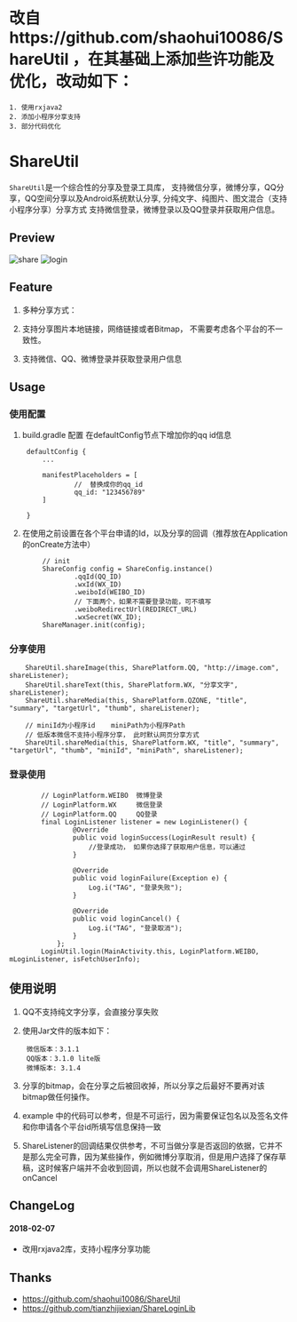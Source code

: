 
# 改自https://github.com/shaohui10086/ShareUtil ，在其基础上添加些许功能及优化，改动如下：
    1. 使用rxjava2
    2. 添加小程序分享支持
    3. 部分代码优化

# ShareUtil
`ShareUtil`是一个综合性的分享及登录工具库，
支持微信分享，微博分享，QQ分享，QQ空间分享以及Android系统默认分享,
分纯文字、纯图片、图文混合（支持小程序分享）分享方式
支持微信登录，微博登录以及QQ登录并获取用户信息。

## Preview 
![share](/preview/shareutil_share.gif)
![login](/preview/shareutil_login.gif)
## Feature

1. 多种分享方式：
    
2. 支持分享图片本地链接，网络链接或者Bitmap， 不需要考虑各个平台的不一致性。

3. 支持微信、QQ、微博登录并获取登录用户信息

## Usage

### 使用配置

1. build.gradle 配置
在defaultConfig节点下增加你的qq id信息

        defaultConfig {
        	...
        	
            manifestPlaceholders = [
                    //  替换成你的qq_id
                    qq_id: "123456789"
            ]
            
        }
2. 在使用之前设置在各个平台申请的Id，以及分享的回调（推荐放在Application的onCreate方法中）
    
            // init
            ShareConfig config = ShareConfig.instance()
                    .qqId(QQ_ID)
                    .wxId(WX_ID)
                    .weiboId(WEIBO_ID)
                    // 下面两个，如果不需要登录功能，可不填写
                    .weiboRedirectUrl(REDIRECT_URL)
                    .wxSecret(WX_ID);
            ShareManager.init(config);

### 分享使用

        ShareUtil.shareImage(this, SharePlatform.QQ, "http://image.com", shareListener);
        ShareUtil.shareText(this, SharePlatform.WX, "分享文字", shareListener);
        ShareUtil.shareMedia(this, SharePlatform.QZONE, "title", "summary", "targetUrl", "thumb", shareListener);

        // miniId为小程序id    miniPath为小程序Path
        // 低版本微信不支持小程序分享， 此时默认网页分享方式
        ShareUtil.shareMedia(this, SharePlatform.WX, "title", "summary", "targetUrl", "thumb", "miniId", "miniPath", shareListener);

### 登录使用

            // LoginPlatform.WEIBO  微博登录   
            // LoginPlatform.WX     微信登录
            // LoginPlatform.QQ     QQ登录 
            final LoginListener listener = new LoginListener() {
                    @Override
                    public void loginSuccess(LoginResult result) {
                        //登录成功， 如果你选择了获取用户信息，可以通过
                    }
                
                    @Override
                    public void loginFailure(Exception e) {
                        Log.i("TAG", "登录失败");
                    }
        
                    @Override
                    public void loginCancel() {
                        Log.i("TAG", "登录取消");
                    }
                };
            LoginUtil.login(MainActivity.this, LoginPlatform.WEIBO, mLoginListener, isFetchUserInfo);


## 使用说明

1. QQ不支持纯文字分享，会直接分享失败
2. 使用Jar文件的版本如下：

        微信版本：3.1.1
        QQ版本：3.1.0 lite版
        微博版本: 3.1.4
3. 分享的bitmap，会在分享之后被回收掉，所以分享之后最好不要再对该bitmap做任何操作。
4. example 中的代码可以参考，但是不可运行，因为需要保证包名以及签名文件和你申请各个平台id所填写信息保持一致
5. ShareListener的回调结果仅供参考，不可当做分享是否返回的依据，它并不是那么完全可靠，因为某些操作，例如微博分享取消，但是用户选择了保存草稿，这时候客户端并不会收到回调，所以也就不会调用ShareListener的onCancel

## ChangeLog

#### 2018-02-07
- 改用rxjava2库，支持小程序分享功能

## Thanks
- https://github.com/shaohui10086/ShareUtil
- https://github.com/tianzhijiexian/ShareLoginLib